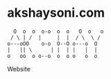 # akshaysoni.com
```
  O  o  o  o-o  o  o   O  o   o
 / \ | /  |     |  |  / \  \ / 
o---oOO    o-o  O--O o---o  O  
|   || \      | |  | |   |  |  
o   oo  o o--o  o  o o   o  o  
```
Website

